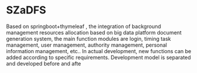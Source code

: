 # SZaDFS
Based on springboot+thymeleaf , the integration of background management resources allocation based on big data platform document generation system, the main function modules are login, timing task management, user management, authority management, personal information management, etc.. In actual development, new functions can be added according to specific requirements. Development model is separated and developed before and afte

